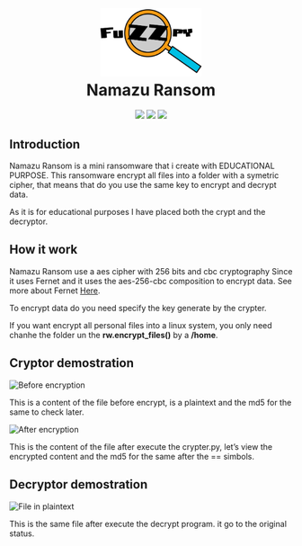 <h1 align="center">
  <br>
  <a href="https://github.com/n0obit4/Namazu_Ransom"><img src="https://raw.githubusercontent.com/n0obit4/Fuzzpy/master/Logo.png" alt="Namazu Ransom Logo" border="0" width="180"></a>
  <br>
  Namazu Ransom
  <br>
</h1>

<p align="center">
  <img src="https://img.shields.io/badge/Release-v1.0-Red.svg">
  <img src="https://img.shields.io/badge/License-APACHE%202.0-brightyellow.svg">
  <img src="https://img.shields.io/badge/Tested_on-Linux-yellow.svg">
</p>

## Introduction

Namazu Ransom is a mini ransomware that i create with EDUCATIONAL PURPOSE. This ransomware encrypt all files into a folder with a symetric cipher, that means that do you use the same key to encrypt and decrypt data.

As it is for educational purposes I have placed both the crypt and the decryptor.

## How it work

Namazu Ransom use a aes cipher with 256 bits and cbc cryptography Since it uses Fernet and it uses the aes-256-cbc composition to encrypt data.
See more about Fernet [Here](https://cryptography.io/en/latest/fernet/).

To encrypt data do you need specify the key generate by the crypter.

If you want encrypt all personal files into a linux system, you only need chanhe the folder un the **rw.encrypt_files()** by a **/home**.

## Cryptor demostration

![Before encryption]()

This is a content of the file before encrypt, is a plaintext and the md5 for the same to check later.

![After encryption]()

This is the content of the file after execute the crypter.py, let’s view the encrypted content and the md5 for the same after the == simbols.

## Decryptor demostration
![File in plaintext]()

This is the same file after execute the decrypt program. it go to the original status.
